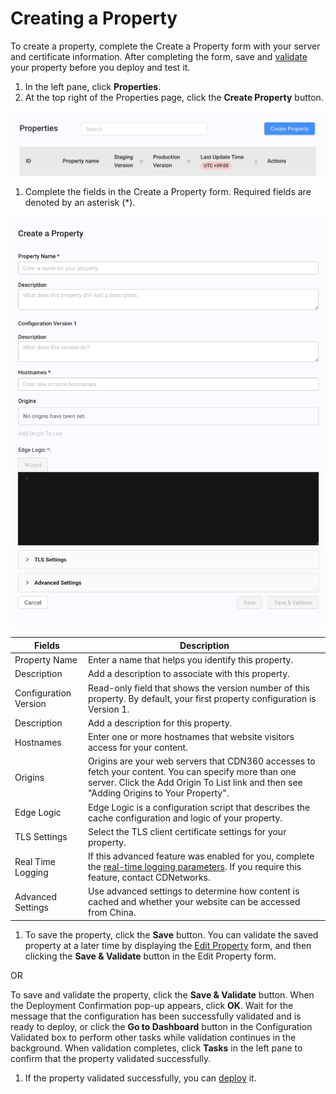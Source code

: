 # Creating a Property

To create a property, complete the Create a Property form with your server and certificate information. After completing the form, save and [validate](<Validating Properties.htm>) your property before you deploy and test it.

1. In the left pane, click **Properties**.
2. At the top right of the Properties page, click the **Create Property** button. 

![null](<../../resources/images/Create Property.png>)

1. Complete the fields in the Create a Property form. Required fields are denoted by an asterisk (\*).

![null](<../../resources/images/Create a Property.png>)

| **Fields** | **Description** |
| ---------- | --------------- |
| Property Name | Enter a name that helps you identify this property.|
| Description | Add a description to associate with this property.|
| Configuration Version | Read-only field that shows the version number of this property. By default, your first property configuration is Version 1.|
| Description | Add a description for this property.|
| Hostnames | Enter one or more hostnames that website visitors access for your content.|
| Origins | Origins are your web servers that CDN360 accesses to fetch your content. You can specify more than one server. Click the Add Origin To List link and then see "Adding Origins to Your Property". |
| Edge Logic | Edge Logic is a configuration script that describes the cache configuration and logic of your property.|
| TLS Settings | Select the TLS client certificate settings for your property.|
| Real Time Logging | If this advanced feature was enabled for you, complete the [real-time logging parameters](<Real Time Logging.htm>). If you require this feature, contact CDNetworks.|
| Advanced Settings | Use advanced settings to determine how content is cached and whether your website can be accessed from China.|

1. To save the property, click the **Save** button. You can validate the saved property at a later time by displaying the [Edit Property](<Editing Properties.htm>) form, and then clicking the **Save & Validate** button in the Edit Property form.<br>

OR

To save and validate the property, click the **Save & Validate** button. When the Deployment Confirmation pop-up appears, click **OK**. Wait for the message that the configuration has been successfully validated and is ready to deploy, or click the **Go to Dashboard** button in the Configuration Validated box to perform other tasks while validation continues in the background. When validation completes, click **Tasks** in the left pane to confirm that the property validated successfully.

1. If the property validated successfully, you can [deploy](<Deploying Your Property.htm>) it.

